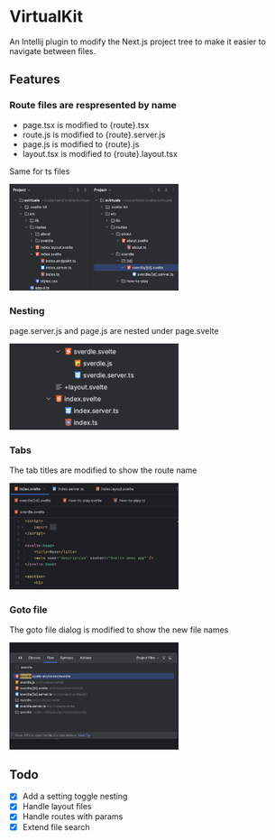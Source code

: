 # VirtualKit

An Intellij plugin to modify the Next.js project tree to make it easier to navigate between files.

## Features

### Route files are respresented by name

- page.tsx is modified to {route}.tsx
- route.js is modified to {route}.server.js
- page.js is modified to {route}.js
- layout.tsx is modified to {route}.layout.tsx

Same for ts files

<a href="src/main/resources/images/routes.png">
<img src="src/main/resources/images/routes.png" alt="Routes" width="300"/>
</a>

### Nesting

page.server.js and page.js are nested under page.svelte

<a href="src/main/resources/images/nesting.png">
    <img src="src/main/resources/images/nesting.png" alt="Nesting" width="300"/>
</a>

### Tabs

The tab titles are modified to show the route name

<a href="src/main/resources/images/tabs.png">
    <img src="src/main/resources/images/tabs.png" alt="Tabs" width="300"/>
</a>

### Goto file

The goto file dialog is modified to show the new file names

<a href="src/main/resources/images/goto-file.png">
    <img src="src/main/resources/images/goto-file.png" alt="goto-file.png" width="300"/>
</a>

## Todo

- [x] Add a setting toggle nesting
- [x] Handle layout files
- [x] Handle routes with params
- [x] Extend file search